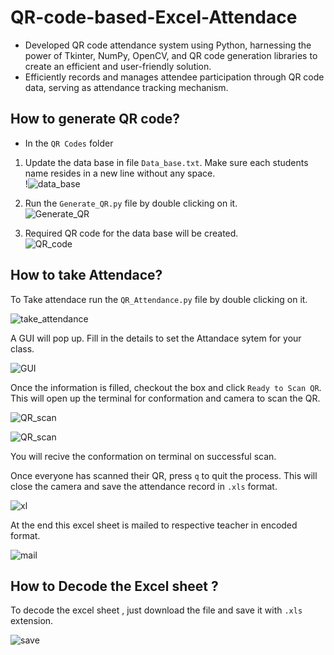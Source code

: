 # QR-code-based-Excel-Attendace
* Developed QR code attendance system using Python, harnessing the power of Tkinter, NumPy, OpenCV, and QR code generation libraries to create an efficient and user-friendly solution.
* Efficiently records and manages attendee participation through QR code data, serving as attendance tracking mechanism.

## How to generate QR code?

- In the `QR Codes` folder

1. Update the data base in file `Data_base.txt`. Make sure each students name resides in a new line without any space.  
!![data_base](https://github.com/AkshitNarang/Attendance-Project/assets/67042530/aad3e702-af7d-44b1-8ce8-791d0d9eadc6)

2. Run the `Generate_QR.py` file by double clicking on it.  
![Generate_QR](https://github.com/AkshitNarang/Attendance-Project/assets/67042530/d1d89b3d-da20-4959-9a43-eadffae429ce)  

3. Required QR code for the data base will be created.  
![QR_code](https://github.com/AkshitNarang/Attendance-Project/assets/67042530/d21c4d8e-f6f1-4f3d-acd1-577e2ddbda1b) 

## How to take Attendace?

To Take attendace run the `QR_Attendance.py` file by double clicking on it.  

![take_attendance](https://github.com/AkshitNarang/Attendance-Project/assets/67042530/93fc8b68-a6a3-4697-9118-f2b29303fe25) 

A GUI will pop up. Fill in the details to set the Attandace sytem for your class.  

![GUI](https://github.com/AkshitNarang/Attendance-Project/assets/67042530/48bb3fe7-16c9-4a1d-b43f-c6c39b6892d0)

Once the information is filled, checkout the box and click `Ready to Scan QR`. This will open up the terminal for conformation and camera to scan the QR. 

![QR_scan](https://github.com/AkshitNarang/Attendance-Project/assets/67042530/5fef69d6-37db-46c2-9aa9-88b30df86c1d)  

![QR_scan](./Reference/QR_scan.jpg)

You will recive the conformation on terminal on successful scan.

Once everyone has scanned their QR, press `q` to quit the process. This will close the camera and save the attendance record in `.xls` format.

![xl](https://github.com/AkshitNarang/Attendance-Project/assets/67042530/ef4b219b-20ad-49eb-827c-f6db3e63e855)

At the end this excel sheet is mailed to respective teacher in encoded format.

![mail](./Reference/mail.jpg)

## How to Decode the Excel sheet ?
To decode the excel sheet , just download the file and save it with `.xls` extension.

![save](https://github.com/AkshitNarang/Attendance-Project/assets/67042530/d9d0c807-e893-403d-838f-85f1b4193e58)
